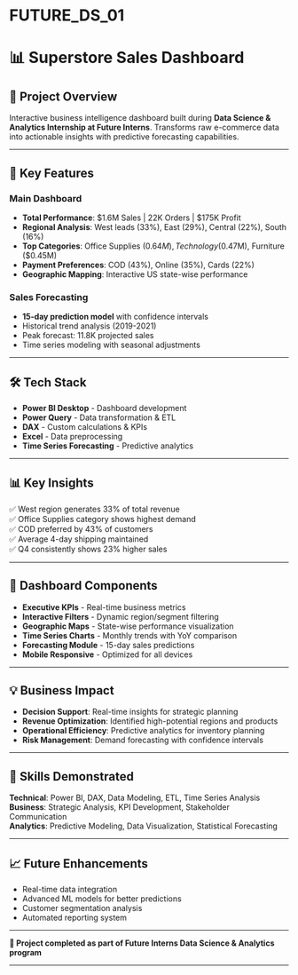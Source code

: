 # FUTURE_DS_01

# 📊 Superstore Sales Dashboard

## 🎯 Project Overview
Interactive business intelligence dashboard built during **Data Science & Analytics Internship at Future Interns**. Transforms raw e-commerce data into actionable insights with predictive forecasting capabilities.

---

## 🔧 Key Features

### **Main Dashboard**
- **Total Performance**: $1.6M Sales | 22K Orders | $175K Profit
- **Regional Analysis**: West leads (33%), East (29%), Central (22%), South (16%)
- **Top Categories**: Office Supplies ($0.64M), Technology ($0.47M), Furniture ($0.45M)
- **Payment Preferences**: COD (43%), Online (35%), Cards (22%)
- **Geographic Mapping**: Interactive US state-wise performance

### **Sales Forecasting**
- **15-day prediction model** with confidence intervals
- Historical trend analysis (2019-2021)
- Peak forecast: 11.8K projected sales
- Time series modeling with seasonal adjustments

---

## 🛠️ Tech Stack
- **Power BI Desktop** - Dashboard development
- **Power Query** - Data transformation & ETL
- **DAX** - Custom calculations & KPIs
- **Excel** - Data preprocessing
- **Time Series Forecasting** - Predictive analytics

---

## 📊 Key Insights
✅ West region generates 33% of total revenue  
✅ Office Supplies category shows highest demand  
✅ COD preferred by 43% of customers  
✅ Average 4-day shipping maintained  
✅ Q4 consistently shows 23% higher sales  

---

## 🎨 Dashboard Components
- **Executive KPIs** - Real-time business metrics
- **Interactive Filters** - Dynamic region/segment filtering
- **Geographic Maps** - State-wise performance visualization
- **Time Series Charts** - Monthly trends with YoY comparison
- **Forecasting Module** - 15-day sales predictions
- **Mobile Responsive** - Optimized for all devices

---

## 💡 Business Impact
- **Decision Support**: Real-time insights for strategic planning
- **Revenue Optimization**: Identified high-potential regions and products
- **Operational Efficiency**: Predictive analytics for inventory planning
- **Risk Management**: Demand forecasting with confidence intervals

---

## 🚀 Skills Demonstrated
**Technical**: Power BI, DAX, Data Modeling, ETL, Time Series Analysis  
**Business**: Strategic Analysis, KPI Development, Stakeholder Communication  
**Analytics**: Predictive Modeling, Data Visualization, Statistical Forecasting

---

## 📈 Future Enhancements
- Real-time data integration
- Advanced ML models for better predictions
- Customer segmentation analysis
- Automated reporting system

---

**🎯 Project completed as part of Future Interns Data Science & Analytics program**

---

